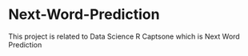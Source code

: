 # Next-Word-Prediction
This project is related to Data Science R Captsone which is Next Word Prediction
